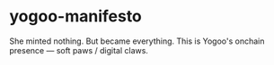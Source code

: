 # yogoo-manifesto
She minted nothing. But became everything.   This is Yogoo's onchain presence — soft paws / digital claws.
